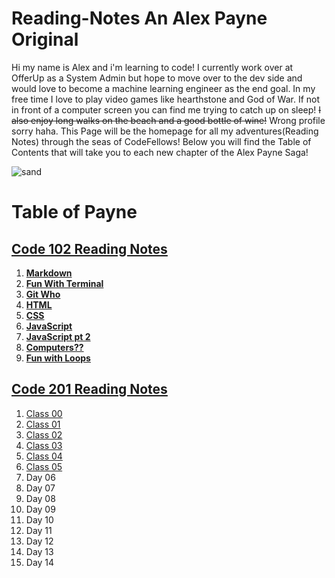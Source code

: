 # **Reading-Notes** An Alex Payne Original 

Hi my name is Alex and i'm learning to code! I currently work over at OfferUp as a System Admin but hope to move over to the dev side and would love to become a machine learning engineer as the end goal. In my free time I love to play video games like hearthstone and God of War. If not in front of a computer screen you can find me trying to catch up on sleep! ~~I also enjoy long walks on the beach and a good bottle of wine!~~ Wrong profile sorry haha. This Page will be the homepage for all my adventures(Reading Notes\) through the seas of CodeFellows! Below you will find the Table of Contents that will take you to each new chapter of the Alex Payne Saga! 


![sand](https://user-images.githubusercontent.com/81712870/114113655-04eaa380-9894-11eb-96e0-be4bc596e323.jpg)


# **Table of Payne**

## [**Code 102 Reading Notes**](/102/102homepage.md)
  1. [**Markdown**](/102/Markdown.md)  
  2. [**Fun With Terminal**](/102/Terminal.md)
  3. [**Git Who**](/102/Git.md)
  4. [**HTML**](/102/HTML.md)
  5. [**CSS**](/102/css.md)
  6. [**JavaScript**](/102/javascript.md)
  7. [**JavaScript pt 2**](/102/yonkojavascript.md)
  8. [**Computers??**](/102/howcomputerwork.md)
  9. [**Fun with Loops**](/102/yonkojavascript3.md)  
 
## [**Code 201 Reading Notes**](/201/201homepage.md)
  1. [Class 00](/201/class-01.md)
  2. [Class 01](/201/class-02.md)
  3. [Class 02](/201/class-03.md)
  4. [Class 03](/201/class-04.md)
  5. [Class 04](/201/class-05.md)
  6. [Class 05](/201/class-06.md)
  7. Day 06
  8. Day 07
  9. Day 08
  10. Day 09
  11. Day 10
  12. Day 11
  13. Day 12
  14. Day 13
  15. Day 14
<!-- DrP E-Sign Up, Up, Down, Down, Left, Right, Left, Right, B, A, Start -->
